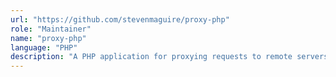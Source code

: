 ```yaml
---
url: "https://github.com/stevenmaguire/proxy-php"
role: "Maintainer"
name: "proxy-php"
language: "PHP"
description: "A PHP application for proxying requests to remote servers from a static IP"
---
```

